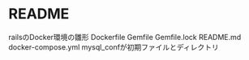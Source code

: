 # README
railsのDocker環境の雛形
Dockerfile		Gemfile			Gemfile.lock		README.md		docker-compose.yml	mysql_confが初期ファイルとディレクトリ
